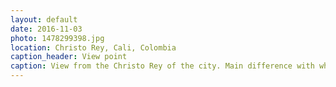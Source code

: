 ```yaml
---
layout: default
date: 2016-11-03
photo: 1478299398.jpg
location: Christo Rey, Cali, Colombia
caption_header: View point
caption: View from the Christo Rey of the city. Main difference with what I have seen so far in Colombia? It is so flat! The city is not built in the mountains but next to them.
---
```

